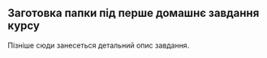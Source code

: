 ## Заготовка папки під перше домашнє завдання курсу

Пізніше сюди занесеться детальний опис завдання.
